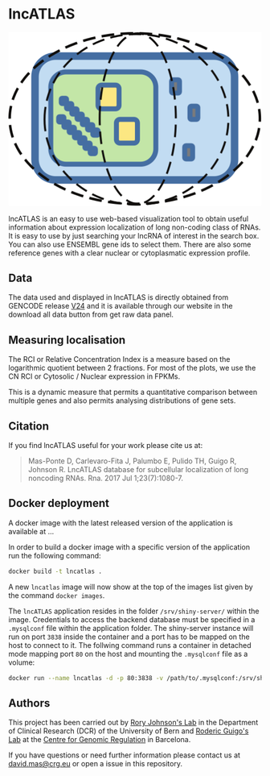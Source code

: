 # lncATLAS

![logo](lncATLAS-app/www/lncatlas.logo2.svg)

 lncATLAS is an easy to use web-based visualization tool to obtain useful
information about expression localization of long non-coding class of
RNAs. It is easy to use by just searching your lncRNA of interest in the
search box. You can also use ENSEMBL gene ids to select
them. There are also some reference genes with a clear nuclear or
cytoplasmatic expression profile.


## Data

The data used and displayed in lncATLAS is directly obtained from
GENCODE release [V24](http://www.gencodegenes.org/releases/24.html)
and it is available through our website in the
download all data button from get raw data panel.

## Measuring localisation

The RCI or Relative Concentration Index is a measure based on the
logarithmic quotient between 2 fractions. For most of the
plots, we use the CN RCI or Cytosolic / Nuclear expression in FPKMs.

This is a dynamic measure that permits a quantitative comparison
between multiple genes and also permits analysing distributions of
gene sets.

## Citation

If you find lncATLAS useful for your work please cite us at:

>Mas-Ponte D, Carlevaro-Fita J, Palumbo E, Pulido TH, Guigo R, Johnson R. LncATLAS database for subcellular localization of long noncoding RNAs. Rna. 2017 Jul 1;23(7):1080-7. 

## Docker deployment

A docker image with the latest released version of the application is available at ...

In order to build a docker image with a specific version of the application run the following command:

```bash
docker build -t lncatlas .
```

A new `lncatlas` image will now show at the top of the images list given by the command `docker images`.

The `lncATLAS` application resides in the folder `/srv/shiny-server/` within the image. Credentials to access the backend database must be specified in a `.mysqlconf` file within the application folder. The shiny-server instance will run on port `3838` inside the container and a port has to be mapped on the host to connect to it. The follwing command runs a container in detached mode mapping port `80` on the host and mounting the `.mysqlconf` file as a volume:

```bash
docker run --name lncatlas -d -p 80:3838 -v /path/to/.mysqlconf:/srv/shiny-server/.mysqlconf lncatlas
```

## Authors

This project has been carried out by [Rory Johnson's Lab](https://gold-lab.org) in the Department of Clinical Research (DCR) of the University of Bern and
[Roderic Guigo's Lab](http://www.crg.eu/roderic_guigo) at the [Centre for Genomic Regulation](http://www.crg.eu) in Barcelona.

If you have questions or need further information please contact us at david.mas@crg.eu or open a issue in this repository.
